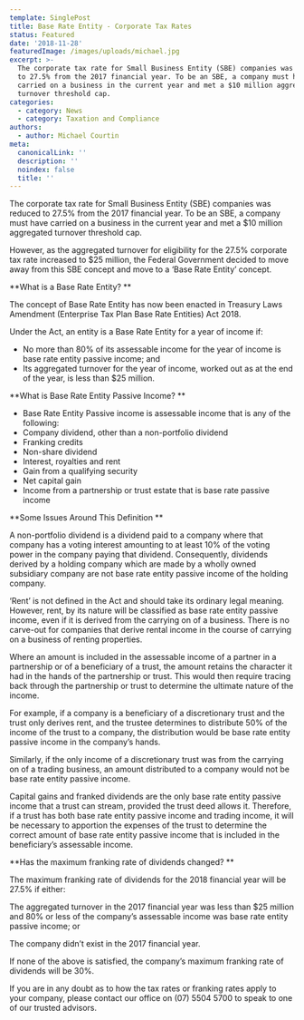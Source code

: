 ```yaml
---
template: SinglePost
title: Base Rate Entity - Corporate Tax Rates
status: Featured
date: '2018-11-28'
featuredImage: /images/uploads/michael.jpg
excerpt: >-
  The corporate tax rate for Small Business Entity (SBE) companies was reduced
  to 27.5% from the 2017 financial year. To be an SBE, a company must have
  carried on a business in the current year and met a $10 million aggregated
  turnover threshold cap.
categories:
  - category: News
  - category: Taxation and Compliance
authors:
  - author: Michael Courtin
meta:
  canonicalLink: ''
  description: ''
  noindex: false
  title: ''
---
```

The corporate tax rate for Small Business Entity (SBE) companies was reduced to 27.5% from the 2017 financial year. To be an SBE, a company must have carried on a business in the current year and met a $10 million aggregated turnover threshold cap.

However, as the aggregated turnover for eligibility for the 27.5% corporate tax rate increased to $25 million, the Federal Government decided to move away from this SBE concept and move to a ‘Base Rate Entity’ concept.

**What is a Base Rate Entity?
**

The concept of Base Rate Entity has now been enacted in Treasury Laws Amendment (Enterprise Tax Plan Base Rate Entities) Act 2018.

Under the Act, an entity is a Base Rate Entity for a year of income if:

* No more than 80% of its assessable income for the year of income is base rate entity passive income; and
* Its aggregated turnover for the year of income, worked out as at the end of the year, is less than $25 million.

**What is Base Rate Entity Passive Income?
**

* Base Rate Entity Passive income is assessable income that is any of the following:
* Company dividend, other than a non-portfolio dividend
* Franking credits
* Non-share dividend
* Interest, royalties and rent
* Gain from a qualifying security
* Net capital gain
* Income from a partnership or trust estate that is base rate passive income

**Some Issues Around This Definition
**

A non-portfolio dividend is a dividend paid to a company where that company has a voting interest amounting to at least 10% of the voting power in the company paying that dividend. Consequently, dividends derived by a holding company which are made by a wholly owned subsidiary company are not base rate entity passive income of the holding company.

‘Rent’ is not defined in the Act and should take its ordinary legal meaning. However, rent, by its nature will be classified as base rate entity passive income, even if it is derived from the carrying on of a business. There is no carve-out for companies that derive rental income in the course of carrying on a business of renting properties.

Where an amount is included in the assessable income of a partner in a partnership or of a beneficiary of a trust, the amount retains the character it had in the hands of the partnership or trust. This would then require tracing back through the partnership or trust to determine the ultimate nature of the income.

For example, if a company is a beneficiary of a discretionary trust and the trust only derives rent, and the trustee determines to distribute 50% of the income of the trust to a company, the distribution would be base rate entity passive income in the company’s hands.

Similarly, if the only income of a discretionary trust was from the carrying on of a trading business, an amount distributed to a company would not be base rate entity passive income.

Capital gains and franked dividends are the only base rate entity passive income that a trust can stream, provided the trust deed allows it. Therefore, if a trust has both base rate entity passive income and trading income, it will be necessary to apportion the expenses of the trust to determine the correct amount of base rate entity passive income that is included in the beneficiary’s assessable income.

**Has the maximum franking rate of dividends changed?
**

The maximum franking rate of dividends for the 2018 financial year will be 27.5% if either:

The aggregated turnover in the 2017 financial year was less than $25 million and 80% or less of the company’s assessable income was base rate entity passive income; or

The company didn’t exist in the 2017 financial year.

If none of the above is satisfied, the company’s maximum franking rate of dividends will be 30%.

If you are in any doubt as to how the tax rates or franking rates apply to your company, please contact our office on (07) 5504 5700 to speak to one of our trusted advisors.

